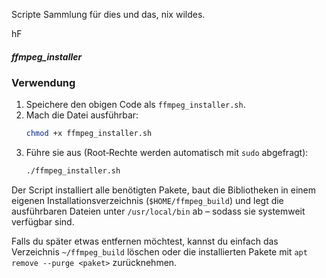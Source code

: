 Scripte Sammlung für dies und das, nix wildes.

hF



##### ffmpeg_installer

### Verwendung

1. Speichere den obigen Code als `ffmpeg_installer.sh`.
2. Mach die Datei ausführbar:  
   ```bash
   chmod +x ffmpeg_installer.sh
   ```
3. Führe sie aus (Root‑Rechte werden automatisch mit `sudo` abgefragt):  
   ```bash
   ./ffmpeg_installer.sh
   ```

Der Script installiert alle benötigten Pakete, baut die Bibliotheken in einem eigenen Installationsverzeichnis (`$HOME/ffmpeg_build`) und legt die ausführbaren Dateien unter `/usr/local/bin` ab – sodass sie systemweit verfügbar sind.  

Falls du später etwas entfernen möchtest, kannst du einfach das Verzeichnis `~/ffmpeg_build` löschen oder die installierten Pakete mit `apt remove --purge <paket>` zurücknehmen.
